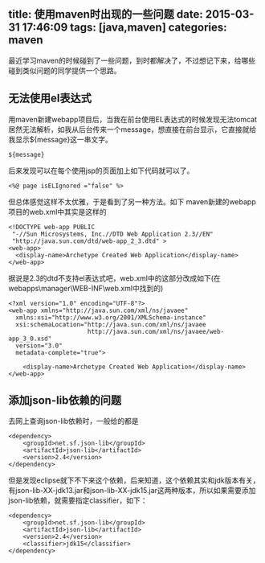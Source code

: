 title: 使用maven时出现的一些问题
date: 2015-03-31 17:46:09
tags: [java,maven]
categories: maven
---
最近学习maven的时候碰到了一些问题，到时都解决了，不过想记下来，给哪些碰到类似问题的同学提供一个思路。
<!--more-->

## 无法使用el表达式
用maven新建webapp项目后，当我在前台使用EL表达式的时候发现无法tomcat居然无法解析，如我从后台传来一个message，想直接在前台显示，它直接就给我显示${message}这一串文字。
```
${message}
```
后来发现可以在每个使用jsp的页面加上如下代码就可以了。
```
<%@ page isELIgnored ="false" %>  
```
但总体感觉这样不太优雅，于是看到了另一种方法。如下
maven新建的webapp项目的web.xml中其实是这样的
```
<!DOCTYPE web-app PUBLIC
 "-//Sun Microsystems, Inc.//DTD Web Application 2.3//EN"
 "http://java.sun.com/dtd/web-app_2_3.dtd" >
<web-app>
  <display-name>Archetype Created Web Application</display-name>
</web-app>
```
据说是2.3的dtd不支持el表达式吧，web.xml中的这部分改成如下(在webapps\manager\WEB-INF\web.xml中找到的)
```
<?xml version="1.0" encoding="UTF-8"?>
<web-app xmlns="http://java.sun.com/xml/ns/javaee"
  xmlns:xsi="http://www.w3.org/2001/XMLSchema-instance"
  xsi:schemaLocation="http://java.sun.com/xml/ns/javaee
                      http://java.sun.com/xml/ns/javaee/web-app_3_0.xsd"
  version="3.0"
  metadata-complete="true">

    <display-name>Archetype Created Web Application</display-name>
</web-app>
```
## 添加json-lib依赖的问题
去网上查询json-lib依赖时，一般给的都是
```
<dependency>
    <groupId>net.sf.json-lib</groupId>
    <artifactId>json-lib</artifactId>
    <version>2.4</version>
</dependency>
```
但是发现eclipse就下不下来这个依赖，后来知道，这个依赖其实和jdk版本有关，有json-lib-XX-jdk13.jar和json-lib-XX-jdk15.jar这两种版本，所以如果需要添加json-lib依赖，就需要指定classifier，如下：
```
<dependency>
    <groupId>net.sf.json-lib</groupId>
    <artifactId>json-lib</artifactId>
    <version>2.4</version>
    <classifier>jdk15</classifier>
</dependency>
```
